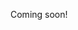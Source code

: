 Coming soon!

<!--

  - https://www.youtube.com/results?search_query=derek%20sivers
  - https://www.youtube.com/user/dereksivers
  - https://www.youtube.com/watch?v=vHIiC6SPxoQ
  - https://www.youtube.com/watch?v=gnk4sgOFjBQ
  - https://www.youtube.com/watch?v=6aTaoGWjMvI
  - https://www.youtube.com/watch?v=hqo9g_3FelY
  - https://www.youtube.com/watch?v=zzcCWEb-tyk

-->
